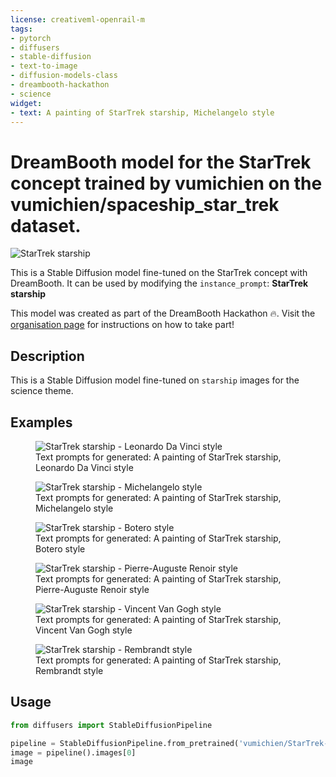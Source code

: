 ```yaml
---
license: creativeml-openrail-m
tags:
- pytorch
- diffusers
- stable-diffusion
- text-to-image
- diffusion-models-class
- dreambooth-hackathon
- science
widget:
- text: A painting of StarTrek starship, Michelangelo style
---
```


# DreamBooth model for the StarTrek concept trained by vumichien on the vumichien/spaceship_star_trek dataset.

<img src="https://huggingface.co/vumichien/StarTrek-starship/resolve/main/1_dlgd3k5ZecT17cJOrg2NdA.jpeg" alt="StarTrek starship">

This is a Stable Diffusion model fine-tuned on the StarTrek concept with DreamBooth. It can be used by modifying the `instance_prompt`: **StarTrek starship**

This model was created as part of the DreamBooth Hackathon 🔥. Visit the [organisation page](https://huggingface.co/dreambooth-hackathon) for instructions on how to take part!

## Description


This is a Stable Diffusion model fine-tuned on `starship` images for the science theme.

## Examples

<figure>
  <img src="https://huggingface.co/vumichien/StarTrek-starship/resolve/main/Leonardo%20Da%20Vinci%20style.png" alt="StarTrek starship - Leonardo Da Vinci style">
  <figcaption>Text prompts for generated: A painting of StarTrek starship, Leonardo Da Vinci style
  </figcaption>
</figure>

<figure>
  <img src="https://huggingface.co/vumichien/StarTrek-starship/resolve/main/Michelangelo%20style.png" alt="StarTrek starship - Michelangelo style">
  <figcaption>Text prompts for generated: A painting of StarTrek starship, Michelangelo style
  </figcaption>
</figure>

<figure>
  <img src="https://huggingface.co/vumichien/StarTrek-starship/resolve/main/Botero%20style.png" alt="StarTrek starship - Botero style">
  <figcaption>Text prompts for generated: A painting of StarTrek starship, Botero style
  </figcaption>
</figure>

<figure>
  <img src="https://huggingface.co/vumichien/StarTrek-starship/resolve/main/Pierre-Auguste%20Renoir%20style.png" alt="StarTrek starship - Pierre-Auguste Renoir style">
  <figcaption>Text prompts for generated: A painting of StarTrek starship, Pierre-Auguste Renoir style
  </figcaption>
</figure>

<figure>
  <img src="https://huggingface.co/vumichien/StarTrek-starship/resolve/main/Vincent%20Van%20Gogh%20style.png" alt="StarTrek starship - Vincent Van Gogh style">
  <figcaption>Text prompts for generated: A painting of StarTrek starship, Vincent Van Gogh style
  </figcaption>
</figure>

<figure>
  <img src="https://huggingface.co/vumichien/StarTrek-starship/resolve/main/Rembrandt%20style.png" alt="StarTrek starship - Rembrandt style">
  <figcaption>Text prompts for generated: A painting of StarTrek starship, Rembrandt style
  </figcaption>
</figure>

## Usage

```python
from diffusers import StableDiffusionPipeline

pipeline = StableDiffusionPipeline.from_pretrained('vumichien/StarTrek-starship')
image = pipeline().images[0]
image
```
